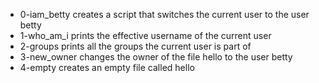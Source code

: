 * 0-iam_betty creates a script that switches the current user to the user betty
* 1-who_am_i prints the effective username of the current user
* 2-groups prints all the groups the current user is part of
* 3-new_owner changes the owner of the file hello to the user betty
* 4-empty creates an empty file called hello
